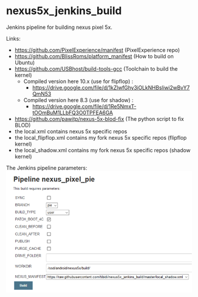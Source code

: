 # nexus5x_jenkins_build
Jenkins pipeline for building nexus pixel 5x.

Links:
  - https://github.com/PixelExperience/manifest (PixelExperience repo)
  - https://github.com/BlissRoms/platform_manifest (How to build on Ubuntu)
  - https://github.com/USBhost/build-tools-gcc (Toolchain to build the kernel)
    - Compiled version here 10.x (use for flipflop) : 
      - https://drive.google.com/file/d/1kZlwfGhy3iOLkNHBsliwi2wBvY7QmN53
    - Compiled version here 8.3 (use for shadow) : 
      - https://drive.google.com/file/d/1Re5NmxT-tOOmBuM1LLbFQ3O0TPFEA6GA
  - https://github.com/pawitp/nexus-5x-blod-fix (The python script to fix BLOD)
  - the local.xml contains nexus 5x specific repos
  - the local_flipflop.xml contains my fork nexus 5x specific repos (flipflop kernel)
  - the local_shadow.xml contains my fork nexus 5x specific repos (shadow kernel)
  
  The Jenkins pipeline parameters:
  ![picture](jenkins.PNG)

 
